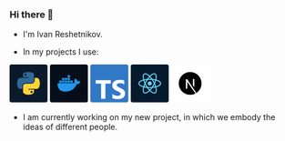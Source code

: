 ### Hi there 👋

- I'm Ivan Reshetnikov.

- In my projects I use:

![Python](icons/python.svg)
![Docker](icons/docker.svg)
![TypeScript](icons/typescript.svg)
![React](icons/react.svg)
![Next JS](icons/next-js.svg)

- I am currently working on my new project, in which we embody the ideas of different people.